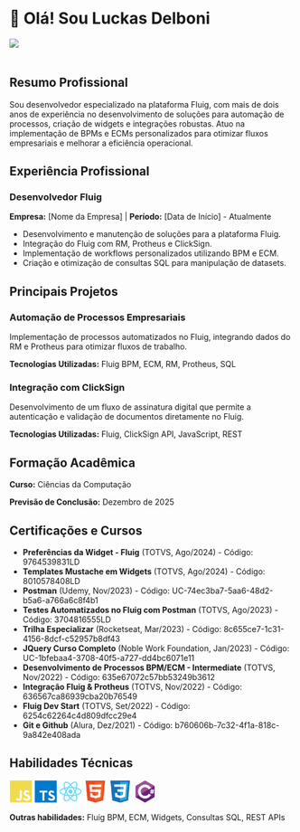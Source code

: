 <div class="container">
<h1>👋 Olá! Sou Luckas Delboni</h1>
<a class="linkedin-badge" href="https://www.linkedin.com/in/luckas-delboni" target="_blank">
<img src="https://img.shields.io/badge/LinkedIn-0077B5?style=for-the-badge&logo=linkedin&logoColor=white" width="120">
</a>
<br><br>
<h2>Resumo Profissional</h2>
<p>Sou desenvolvedor especializado na plataforma Fluig, com mais de dois anos de experiência no desenvolvimento de soluções para automação de processos, criação de widgets e integrações robustas. Atuo na implementação de BPMs e ECMs personalizados para otimizar fluxos empresariais e melhorar a eficiência operacional.</p>

<h2>Experiência Profissional</h2>
<h3>Desenvolvedor Fluig</h3>
<p><b>Empresa:</b> [Nome da Empresa] | <b>Período:</b> [Data de Início] - Atualmente</p>
<ul>
<li>Desenvolvimento e manutenção de soluções para a plataforma Fluig.</li>
<li>Integração do Fluig com RM, Protheus e ClickSign.</li>
<li>Implementação de workflows personalizados utilizando BPM e ECM.</li>
<li>Criação e otimização de consultas SQL para manipulação de datasets.</li>
</ul>

<h2>Principais Projetos</h2>
<h3>Automação de Processos Empresariais</h3>
<p>Implementação de processos automatizados no Fluig, integrando dados do RM e Protheus para otimizar fluxos de trabalho.</p>
<p><b>Tecnologias Utilizadas:</b> Fluig BPM, ECM, RM, Protheus, SQL</p>

<h3>Integração com ClickSign</h3>
<p>Desenvolvimento de um fluxo de assinatura digital que permite a autenticação e validação de documentos diretamente no Fluig.</p>
<p><b>Tecnologias Utilizadas:</b> Fluig, ClickSign API, JavaScript, REST</p>

<h2>Formação Acadêmica</h2>
<p><b>Curso:</b> Ciências da Computação</p>
<p><b>Previsão de Conclusão:</b> Dezembro de 2025</p>

<h2>Certificações e Cursos</h2>
<ul>
<li><b>Preferências da Widget - Fluig</b> (TOTVS, Ago/2024) - Código: 9764539831LD</li>
<li><b>Templates Mustache em Widgets</b> (TOTVS, Ago/2024) - Código: 8010578408LD</li>
<li><b>Postman</b> (Udemy, Nov/2023) - Código: UC-74ec3ba7-5aa6-48d2-b5a6-a766a6c8f4b1</li>
<li><b>Testes Automatizados no Fluig com Postman</b> (TOTVS, Ago/2023) - Código: 3704816555LD</li>
<li><b>Trilha Especializar</b> (Rocketseat, Mar/2023) - Código: 8c655ce7-1c31-4156-8dcf-c52957b8df43</li>
<li><b>JQuery Curso Completo</b> (Noble Work Foundation, Jan/2023) - Código: UC-1bfebaa4-3708-40f5-a727-dd4bc6071e11</li>
<li><b>Desenvolvimento de Processos BPM/ECM - Intermediate</b> (TOTVS, Nov/2022) - Código: 635e67072c57bb53249b3612</li>
<li><b>Integração Fluig & Protheus</b> (TOTVS, Nov/2022) - Código: 636567ca86939cba20b76549</li>
<li><b>Fluig Dev Start</b> (TOTVS, Set/2022) - Código: 6254c62264c4d809dfcc29e4</li>
<li><b>Git e Github</b> (Alura, Dez/2021) - Código: b760606b-7c32-4f1a-818c-9a842e408ada</li>
</ul>

<h2>Habilidades Técnicas</h2>
<div class="me-tech">
<img src="https://raw.githubusercontent.com/devicons/devicon/master/icons/javascript/javascript-plain.svg" height="40" alt="JavaScript">
<img src="https://raw.githubusercontent.com/devicons/devicon/master/icons/typescript/typescript-plain.svg" height="40" alt="TypeScript">
<img src="https://raw.githubusercontent.com/devicons/devicon/master/icons/react/react-original.svg" height="40" alt="React">
<img src="https://raw.githubusercontent.com/devicons/devicon/master/icons/html5/html5-original.svg" height="40" alt="HTML5">
<img src="https://raw.githubusercontent.com/devicons/devicon/master/icons/css3/css3-original.svg" height="40" alt="CSS3">
<img src="https://raw.githubusercontent.com/devicons/devicon/master/icons/csharp/csharp-original.svg" height="40" alt="CSharp">
<p><b>Outras habilidades:</b> Fluig BPM, ECM, Widgets, Consultas SQL, REST APIs</p>
</div>
</div>


